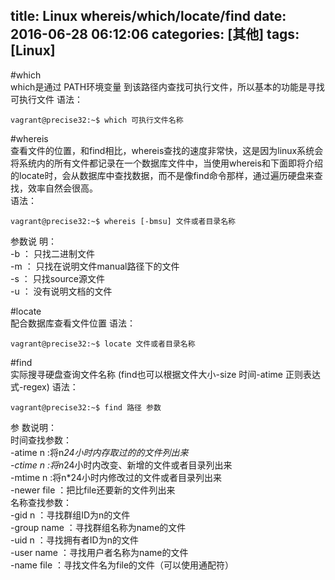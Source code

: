 title: Linux whereis/which/locate/find
date: 2016-06-28 06:12:06
categories: [其他]
tags: [Linux]
---

#which       
which是通过 PATH环境变量 到该路径内查找可执行文件，所以基本的功能是寻找可执行文件
语法：  
```
vagrant@precise32:~$ which 可执行文件名称  
```
<!--more-->

#whereis    
查看文件的位置，和find相比，whereis查找的速度非常快，这是因为linux系统会将系统内的所有文件都记录在一个数据库文件中，当使用whereis和下面即将介绍的locate时，会从数据库中查找数据，而不是像find命令那样，通过遍历硬盘来查找，效率自然会很高。  
语法：  
```
vagrant@precise32:~$ whereis [-bmsu] 文件或者目录名称   
```
参数说 明：  
-b ： 只找二进制文件  
-m ： 只找在说明文件manual路径下的文件  
-s ： 只找source源文件  
-u ： 没有说明文档的文件  


#locate       
配合数据库查看文件位置 
语法：  
```
vagrant@precise32:~$ locate 文件或者目录名称  
```

#find          
实际搜寻硬盘查询文件名称 (find也可以根据文件大小-size 时间-atime 正则表达式-regex)
语法：  
```
vagrant@precise32:~$ find 路径 参数
```
参 数说明：  
时间查找参数：  
-atime n :将n*24小时内存取过的的文件列出来  
-ctime n :将n*24小时内改变、新增的文件或者目录列出来  
-mtime n :将n*24小时内修改过的文件或者目录列出来  
-newer file ：把比file还要新的文件列出来  
名称查找参数：  
-gid n       ：寻找群组ID为n的文件  
-group name  ：寻找群组名称为name的文件  
-uid n       ：寻找拥有者ID为n的文件  
-user name   ：寻找用户者名称为name的文件  
-name file   ：寻找文件名为file的文件（可以使用通配符）  